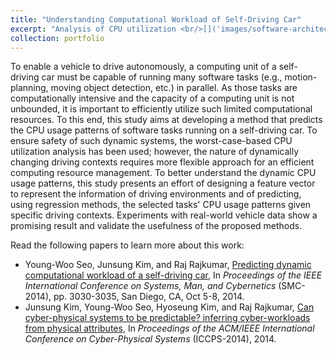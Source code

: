 ```yaml
---
title: "Understanding Computational Workload of Self-Driving Car"
excerpt: "Analysis of CPU utilization <br/>[]('images/software-architecture.jpg')"
collection: portfolio
---
```


To enable a vehicle to drive autonomously, a computing unit of a self-driving car must be capable of running many software tasks (e.g., motion-planning, moving object detection, etc.) in parallel. As those tasks are computationally intensive and the capacity of a computing unit is not unbounded, it is important to efficiently utilize such limited computational resources. To this end, this study aims at developing a method that predicts the CPU usage patterns of software tasks running on a self-driving car. To ensure safety of such dynamic systems, the worst-case-based CPU utilization analysis has been used; however, the nature of dynamically changing driving contexts requires more flexible approach for an efficient computing resource management. To better understand the dynamic CPU usage patterns, this study presents an effort of designing a feature vector to represent the information of driving environments and of predicting, using regression methods, the selected tasks' CPU usage patterns given specific driving contexts. Experiments with real-world vehicle data show a promising result and validate the usefulness of the proposed methods.

Read the following papers to learn more about this work:
* Young-Woo Seo, Junsung Kim, and Raj Rajkumar, [Predicting dynamic computational workload of a self-driving car](https://ieeexplore.ieee.org/document/6974391/), In *Proceedings of the IEEE International Conference on Systems, Man, and Cybernetics* (SMC-2014), pp. 3030-3035, San Diego, CA, Oct 5-8, 2014.
* Junsung Kim, Young-Woo Seo, Hyoseung Kim, and Raj Rajkumar, [Can cyber-physical systems to be predictable? inferring cyber-workloads from physical attributes](https://ieeexplore.ieee.org/document/6843732/), In *Proceedings of the ACM/IEEE International Conference on Cyber-Physical Systems* (ICCPS-2014), 2014. 
